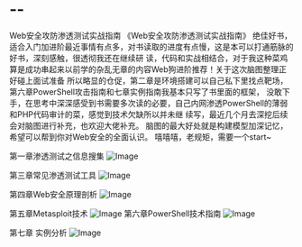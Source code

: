 # --
Web安全攻防渗透测试实战指南
《Web安全攻防渗透测试实战指南》
   绝佳好书，适合入门加进阶最近事情有点多，对书读取的进度有点慢，这是本可以打通筋脉的好书，深刻感触，很透彻我还在继续研
读，代码和实战相结合，对于我这种菜鸡算是成功串起来以前学的杂乱无章的内容Web狗进阶推荐！关于这次脑图整理正好碰上面试准备
所以略显的仓促，第二章是环境搭建可以自己私下里找点靶场，第六章PowerShell攻击指南和七章实例指南我基本只写了书里面的框架，
没敢下手，在思考中深深感受到书需要多次读的必要，自己内网渗透PowerShell的薄弱和PHP代码审计的菜，感觉到技术欠缺所以并未继
续写，最近几个月去深挖后续会对脑图进行补充，也欢迎大佬补充。
脑图的最大好处就是构建模型加深记忆，希望可以帮到你对Web安全的全面认识。
嘻嘻嘻，老规矩，需要一个start~


第一章渗透测试之信息搜集
![Image](https://github.com/smallpo1nt/--/blob/master/Web%E5%AE%89%E5%85%A8%E6%94%BB%E9%98%B2%E6%B8%97%E9%80%8F%E6%B5%8B%E8%AF%95%E5%AE%9E%E6%88%98%E6%8C%87%E5%8D%97/%E5%B8%B8%E8%A7%81%E6%B8%97%E9%80%8F%E6%B5%8B%E8%AF%95%E5%B7%A5%E5%85%B7.png)

第三章常见渗透测试工具
![Image](https://github.com/smallpo1nt/--/blob/master/Web安全攻防渗透测试实战指南/常见渗透测试工具.png)

第四章Web安全原理剖析
![Image](https://github.com/smallpo1nt/--/blob/master/Web%E5%AE%89%E5%85%A8%E6%94%BB%E9%98%B2%E6%B8%97%E9%80%8F%E6%B5%8B%E8%AF%95%E5%AE%9E%E6%88%98%E6%8C%87%E5%8D%97/Web%E5%AE%89%E5%85%A8%E5%8E%9F%E7%90%86%E5%89%96%E6%9E%90.png)

第五章Metasploit技术
![Image](https://github.com/smallpo1nt/--/blob/master/Web%E5%AE%89%E5%85%A8%E6%94%BB%E9%98%B2%E6%B8%97%E9%80%8F%E6%B5%8B%E8%AF%95%E5%AE%9E%E6%88%98%E6%8C%87%E5%8D%97/Metasploit%E6%8A%80%E6%9C%AF.png)
第六章PowerShell技术指南
![Image](https://github.com/smallpo1nt/--/blob/master/Web%E5%AE%89%E5%85%A8%E6%94%BB%E9%98%B2%E6%B8%97%E9%80%8F%E6%B5%8B%E8%AF%95%E5%AE%9E%E6%88%98%E6%8C%87%E5%8D%97/PowerShell%E6%8A%80%E6%9C%AF%E6%8C%87%E5%8D%97.png)

第七章 实例分析
![Image](https://github.com/smallpo1nt/--/blob/master/Web%E5%AE%89%E5%85%A8%E6%94%BB%E9%98%B2%E6%B8%97%E9%80%8F%E6%B5%8B%E8%AF%95%E5%AE%9E%E6%88%98%E6%8C%87%E5%8D%97/%E5%AE%9E%E4%BE%8B%E5%88%86%E6%9E%90.png)
